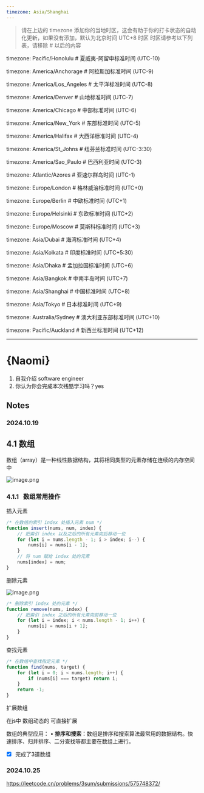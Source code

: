```yaml
---
timezone: Asia/Shanghai
---
```


> 请在上边的 timezone 添加你的当地时区，这会有助于你的打卡状态的自动化更新，如果没有添加，默认为北京时间 UTC+8 时区
> 时区请参考以下列表，请移除 # 以后的内容

timezone: Pacific/Honolulu # 夏威夷-阿留申标准时间 (UTC-10)

timezone: America/Anchorage # 阿拉斯加标准时间 (UTC-9)

timezone: America/Los_Angeles # 太平洋标准时间 (UTC-8)

timezone: America/Denver # 山地标准时间 (UTC-7)

timezone: America/Chicago # 中部标准时间 (UTC-6)

timezone: America/New_York # 东部标准时间 (UTC-5)

timezone: America/Halifax # 大西洋标准时间 (UTC-4)

timezone: America/St_Johns # 纽芬兰标准时间 (UTC-3:30)

timezone: America/Sao_Paulo # 巴西利亚时间 (UTC-3)

timezone: Atlantic/Azores # 亚速尔群岛时间 (UTC-1)

timezone: Europe/London # 格林威治标准时间 (UTC+0)

timezone: Europe/Berlin # 中欧标准时间 (UTC+1)

timezone: Europe/Helsinki # 东欧标准时间 (UTC+2)

timezone: Europe/Moscow # 莫斯科标准时间 (UTC+3)

timezone: Asia/Dubai # 海湾标准时间 (UTC+4)

timezone: Asia/Kolkata # 印度标准时间 (UTC+5:30)

timezone: Asia/Dhaka # 孟加拉国标准时间 (UTC+6)

timezone: Asia/Bangkok # 中南半岛时间 (UTC+7)

timezone: Asia/Shanghai # 中国标准时间 (UTC+8)

timezone: Asia/Tokyo # 日本标准时间 (UTC+9)

timezone: Australia/Sydney # 澳大利亚东部标准时间 (UTC+10)

timezone: Pacific/Auckland # 新西兰标准时间 (UTC+12)

---

# {Naomi}

1. 自我介绍 software engineer
2. 你认为你会完成本次残酷学习吗？yes

## Notes

<!-- Content_START -->

### 2024.10.19

## 4.1 数组

数组（array）是一种线性数据结构，其将相同类型的元素存储在连续的内存空间中

![image.png](https://prod-files-secure.s3.us-west-2.amazonaws.com/a6ca9822-e902-41f9-90d9-747f9ae75db0/3b88d720-d90f-4023-8afe-4db617395381/image.png)

### **4.1.1   数组常用操作**

插入元素

```jsx
/* 在数组的索引 index 处插入元素 num */
function insert(nums, num, index) {
    // 把索引 index 以及之后的所有元素向后移动一位
    for (let i = nums.length - 1; i > index; i--) {
        nums[i] = nums[i - 1];
    }
    // 将 num 赋给 index 处的元素
    nums[index] = num;
}
```

删除元素

![image.png](https://prod-files-secure.s3.us-west-2.amazonaws.com/a6ca9822-e902-41f9-90d9-747f9ae75db0/c1b0cc21-29e9-42c8-ad73-f352d15b0101/image.png)

```jsx
/* 删除索引 index 处的元素 */
function remove(nums, index) {
    // 把索引 index 之后的所有元素向前移动一位
    for (let i = index; i < nums.length - 1; i++) {
        nums[i] = nums[i + 1];
    }
}
```

查找元素

```jsx
/* 在数组中查找指定元素 */
function find(nums, target) {
    for (let i = 0; i < nums.length; i++) {
        if (nums[i] === target) return i;
    }
    return -1;
}
```

扩展数组

在js中 数组动态的 可直接扩展

数组的典型应用：
• **排序和搜索**：数组是排序和搜索算法最常用的数据结构。快速排序、归并排序、二分查找等都主要在数组上进行。

- [x]  完成了3道数组

### 2024.10.25
https://leetcode.cn/problems/3sum/submissions/575748372/

<!-- Content_END -->
